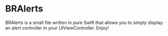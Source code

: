 # BRAlerts

BRAlerts is a small file written in pure Swift that allows you to simply display an alert controller in your UIViewController. Enjoy!

